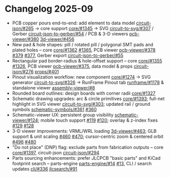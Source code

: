 # Changelog 2025-09

- PCB copper pours end-to-end: add element to data model [circuit-json/#265](https://github.com/tscircuit/circuit-json/pull/265) → core support [core/#1345](https://github.com/tscircuit/core/pull/1345) → SVG [circuit-to-svg/#307](https://github.com/tscircuit/circuit-to-svg/pull/307) / Gerber [circuit-json-to-gerber/#54](https://github.com/tscircuit/circuit-json-to-gerber/pull/54) / PCB & 3-D viewers [pcb-viewer/#380](https://github.com/tscircuit/pcb-viewer/pull/380) [3d-viewer/#456](https://github.com/tscircuit/3d-viewer/pull/456)
- New pad & hole shapes: pill / rotated pill / polygonal SMT pads and plated holes – core [core/#1362](https://github.com/tscircuit/core/pull/1362) [#1365](https://github.com/tscircuit/core/pull/1365), PCB viewer [pcb-viewer/#378](https://github.com/tscircuit/pcb-viewer/pull/378) [#379](https://github.com/tscircuit/pcb-viewer/pull/379) [#377](https://github.com/tscircuit/pcb-viewer/pull/377), Gerber export [circuit-json-to-gerber/#55](https://github.com/tscircuit/circuit-json-to-gerber/pull/55)
- Rectangular pad border-radius & hole-offset support – core [core/#1355](https://github.com/tscircuit/core/pull/1355) [#1326](https://github.com/tscircuit/core/pull/1326), PCB viewer [pcb-viewer/#375](https://github.com/tscircuit/pcb-viewer/pull/375), data model & props [circuit-json/#276](https://github.com/tscircuit/circuit-json/pull/276) [props/#401](https://github.com/tscircuit/props/pull/401)
- Pinout visualization workflow: new <Pinout/> component [core/#1274](https://github.com/tscircuit/core/pull/1274) → SVG generator [circuit-to-svg/#326](https://github.com/tscircuit/circuit-to-svg/pull/326) → RunFrame Pinout tab [runframe/#1178](https://github.com/tscircuit/runframe/pull/1178) & standalone viewer [assembly-viewer/#8](https://github.com/tscircuit/assembly-viewer/pull/8)
- Rounded board outlines: design boards with corner radii [core/#1327](https://github.com/tscircuit/core/pull/1327)
- Schematic drawing upgrades: arc & circle primitives [core/#1393](https://github.com/tscircuit/core/pull/1393); full-net highlight in SVG viewer [circuit-to-svg/#303](https://github.com/tscircuit/circuit-to-svg/pull/303); updated rail / ground symbols [schematic-symbols/#361](https://github.com/tscircuit/schematic-symbols/pull/361) [#360](https://github.com/tscircuit/schematic-symbols/pull/360)
- Schematic-viewer UX: persistent group visibility [schematic-viewer/#124](https://github.com/tscircuit/schematic-viewer/pull/124); mobile touch support [#119](https://github.com/tscircuit/schematic-viewer/pull/119) [#120](https://github.com/tscircuit/schematic-viewer/pull/120); overlay & z-index fixes [#129](https://github.com/tscircuit/schematic-viewer/pull/129) [#128](https://github.com/tscircuit/schematic-viewer/pull/128)
- 3-D viewer improvements: VRML/WRL loading [3d-viewer/#463](https://github.com/tscircuit/3d-viewer/pull/463); GLB support & unit scaling [#460](https://github.com/tscircuit/3d-viewer/pull/460) [#470](https://github.com/tscircuit/3d-viewer/pull/470); cursor-centric zoom & centered orbit [#496](https://github.com/tscircuit/3d-viewer/pull/496) [#480](https://github.com/tscircuit/3d-viewer/pull/480)
- "Do not place" (DNP) flag: exclude parts from fabrication outputs – core [core/#1397](https://github.com/tscircuit/core/pull/1397), circuit-json [circuit-json/#294](https://github.com/tscircuit/circuit-json/pull/294)
- Parts sourcing enhancements: prefer JLCPCB "basic parts" and KiCad footprint search – parts-engine [parts-engine/#14](https://github.com/tscircuit/parts-engine/pull/14) [#13](https://github.com/tscircuit/parts-engine/pull/13), CLI / search updates [cli/#336](https://github.com/tscircuit/cli/pull/336) [jlcsearch/#91](https://github.com/tscircuit/jlcsearch/pull/91)
